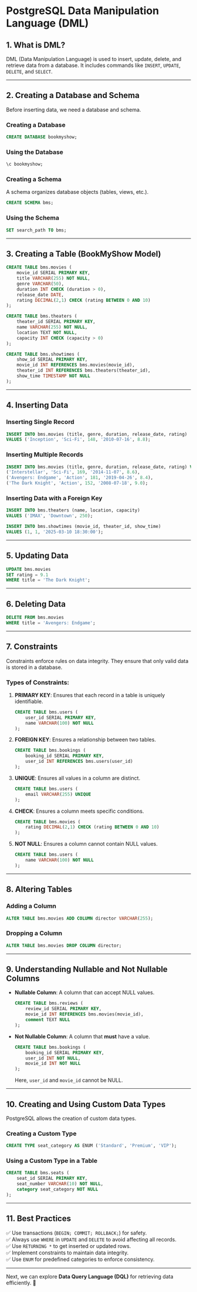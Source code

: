 # PostgreSQL Data Manipulation Language (DML)

## 1. What is DML?
DML (Data Manipulation Language) is used to insert, update, delete, and retrieve data from a database. It includes commands like `INSERT`, `UPDATE`, `DELETE`, and `SELECT`.

---

## 2. Creating a Database and Schema
Before inserting data, we need a database and schema.

### **Creating a Database**
```sql
CREATE DATABASE bookmyshow;
```

### **Using the Database**
```sql
\c bookmyshow;
```

### **Creating a Schema**
A schema organizes database objects (tables, views, etc.).
```sql
CREATE SCHEMA bms;
```

### **Using the Schema**
```sql
SET search_path TO bms;
```

---

## 3. Creating a Table (BookMyShow Model)
```sql
CREATE TABLE bms.movies (
    movie_id SERIAL PRIMARY KEY,
    title VARCHAR(255) NOT NULL,
    genre VARCHAR(50),
    duration INT CHECK (duration > 0),
    release_date DATE,
    rating DECIMAL(2,1) CHECK (rating BETWEEN 0 AND 10)
);

CREATE TABLE bms.theaters (
    theater_id SERIAL PRIMARY KEY,
    name VARCHAR(255) NOT NULL,
    location TEXT NOT NULL,
    capacity INT CHECK (capacity > 0)
);

CREATE TABLE bms.showtimes (
    show_id SERIAL PRIMARY KEY,
    movie_id INT REFERENCES bms.movies(movie_id),
    theater_id INT REFERENCES bms.theaters(theater_id),
    show_time TIMESTAMP NOT NULL
);
```

---

## 4. Inserting Data

### **Inserting Single Record**
```sql
INSERT INTO bms.movies (title, genre, duration, release_date, rating) 
VALUES ('Inception', 'Sci-Fi', 148, '2010-07-16', 8.8);
```

### **Inserting Multiple Records**
```sql
INSERT INTO bms.movies (title, genre, duration, release_date, rating) VALUES
('Interstellar', 'Sci-Fi', 169, '2014-11-07', 8.6),
('Avengers: Endgame', 'Action', 181, '2019-04-26', 8.4),
('The Dark Knight', 'Action', 152, '2008-07-18', 9.0);
```

### **Inserting Data with a Foreign Key**
```sql
INSERT INTO bms.theaters (name, location, capacity) 
VALUES ('IMAX', 'Downtown', 250);

INSERT INTO bms.showtimes (movie_id, theater_id, show_time) 
VALUES (1, 1, '2025-03-10 18:30:00');
```

---

## 5. Updating Data
```sql
UPDATE bms.movies 
SET rating = 9.1 
WHERE title = 'The Dark Knight';
```

---

## 6. Deleting Data
```sql
DELETE FROM bms.movies 
WHERE title = 'Avengers: Endgame';
```

---

## 7. Constraints
Constraints enforce rules on data integrity. They ensure that only valid data is stored in a database.

### **Types of Constraints:**

1. **PRIMARY KEY**: Ensures that each record in a table is uniquely identifiable.
   ```sql
   CREATE TABLE bms.users (
       user_id SERIAL PRIMARY KEY,
       name VARCHAR(100) NOT NULL
   );
   ```

2. **FOREIGN KEY**: Ensures a relationship between two tables.
   ```sql
   CREATE TABLE bms.bookings (
       booking_id SERIAL PRIMARY KEY,
       user_id INT REFERENCES bms.users(user_id)
   );
   ```

3. **UNIQUE**: Ensures all values in a column are distinct.
   ```sql
   CREATE TABLE bms.users (
       email VARCHAR(255) UNIQUE
   );
   ```

4. **CHECK**: Ensures a column meets specific conditions.
   ```sql
   CREATE TABLE bms.movies (
       rating DECIMAL(2,1) CHECK (rating BETWEEN 0 AND 10)
   );
   ```

5. **NOT NULL**: Ensures a column cannot contain NULL values.
   ```sql
   CREATE TABLE bms.users (
       name VARCHAR(100) NOT NULL
   );
   ```

---

## 8. Altering Tables

### **Adding a Column**
```sql
ALTER TABLE bms.movies ADD COLUMN director VARCHAR(255);
```

### **Dropping a Column**
```sql
ALTER TABLE bms.movies DROP COLUMN director;
```

---

## 9. Understanding Nullable and Not Nullable Columns

- **Nullable Column**: A column that can accept NULL values.
  ```sql
  CREATE TABLE bms.reviews (
      review_id SERIAL PRIMARY KEY,
      movie_id INT REFERENCES bms.movies(movie_id),
      comment TEXT NULL
  );
  ```
- **Not Nullable Column**: A column that **must** have a value.
  ```sql
  CREATE TABLE bms.bookings (
      booking_id SERIAL PRIMARY KEY,
      user_id INT NOT NULL,
      movie_id INT NOT NULL
  );
  ```
  Here, `user_id` and `movie_id` cannot be NULL.

---

## 10. Creating and Using Custom Data Types
PostgreSQL allows the creation of custom data types.

### **Creating a Custom Type**
```sql
CREATE TYPE seat_category AS ENUM ('Standard', 'Premium', 'VIP');
```

### **Using a Custom Type in a Table**
```sql
CREATE TABLE bms.seats (
    seat_id SERIAL PRIMARY KEY,
    seat_number VARCHAR(10) NOT NULL,
    category seat_category NOT NULL
);
```

---

## 11. Best Practices
✅ Use transactions (`BEGIN; COMMIT; ROLLBACK;`) for safety.  
✅ Always use `WHERE` in `UPDATE` and `DELETE` to avoid affecting all records.  
✅ Use `RETURNING *` to get inserted or updated rows.  
✅ Implement constraints to maintain data integrity.  
✅ Use `ENUM` for predefined categories to enforce consistency.

---

Next, we can explore **Data Query Language (DQL)** for retrieving data efficiently. 🚀


